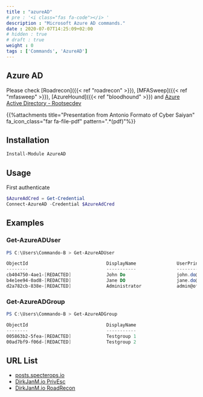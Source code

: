 ```yaml
---
title : "azureAD"
# pre : '<i class="fas fa-code"></i> '
description : "Microsoft Azure AD commands."
date : 2020-07-07T14:25:09+02:00
# hidden : true
# draft : true
weight : 0
tags : ['Commands', 'AzureAD']
---
```


## Azure AD

Please check [Roadrecon]({{< ref "roadrecon" >}}), [MFASweep]({{< ref "mfasweep" >}}), [AzureHound]({{< ref "bloodhound" >}}) and [Azure Active Directory - Rootsecdev](https://github.com/rootsecdev/Azure-Red-Team)

{{%attachments title="Presentation from Antonio Formato of Cyber Saiyan" fa_icon_class="far fa-file-pdf" pattern=".*(pdf)"%}}

## Installation

```powershell
Install-Module AzureAD
```

## Usage

First authenticate

```powershell
$AzureAdCred = Get-Credential
Connect-AzureAD -Credential $AzureAdCred
```

## Examples

### Get-AzureADUser

```powershell
PS C:\Users\Commando-B > Get-AzureADUser

ObjectId                             DisplayName               UserPrincipalName                       UserType
--------                             -----------               -----------------                       --------
cb404750-4ae1-[REDACTED]             John Do                   john.do@offsec.nl                      Member
b4e1ee94-0ad8-[REDACTED]             Jane DO                   jane.do@offsec.nl                      Member
d2a782cb-838e-[REDACTED]             Administrator             admin@offsec.nl.onmicrosoft.com           Member
```

### Get-AzureADGroup

```powershell
PS C:\Users\Commando-B > Get-AzureADGroup

ObjectId                             DisplayName                        Description
--------                             -----------                        -----------
005863b2-5fea-[REDACTED]             Testgroup 1                        Just a test group
00ad7bf9-f06d-[REDACTED]             Testgroup 2                        Just another test group
```

## URL List

- [posts.specterops.io](https://posts.specterops.io/requesting-azure-ad-request-tokens-on-azure-ad-joined-machines-for-browser-sso-2b0409caad30?gi=7d52b34697d0)
- [DirkJanM.io PrivEsc](https://dirkjanm.io/azure-ad-privilege-escalation-application-admin/)
- [DirkJanM.io RoadRecon](https://dirkjanm.io/introducing-roadtools-and-roadrecon-azure-ad-exploration-framework/)
